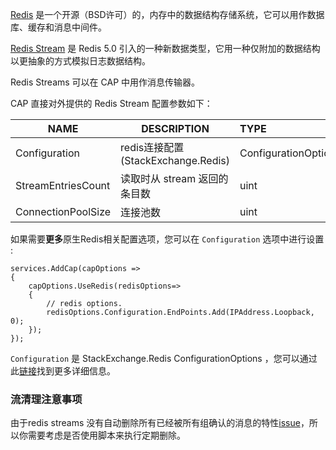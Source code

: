 [Redis](https://redis.io/) 是一个开源（BSD许可）的，内存中的数据结构存储系统，它可以用作数据库、缓存和消息中间件。

[Redis Stream](https://redis.io/topics/streams-intro) 是 Redis 5.0 引入的一种新数据类型，它用一种仅附加的数据结构以更抽象的方式模拟日志数据结构。

Redis Streams 可以在 CAP 中用作消息传输器。



CAP 直接对外提供的 Redis Stream 配置参数如下：

| NAME               | DESCRIPTION                         | TYPE                 | DEFAULT              |
| ------------------ | ----------------------------------- | :------------------- | -------------------- |
| Configuration      | redis连接配置 (StackExchange.Redis) | ConfigurationOptions | ConfigurationOptions |
| StreamEntriesCount | 读取时从 stream 返回的条目数        | uint                 | 10                   |
| ConnectionPoolSize | 连接池数                            | uint                 | 10                   |



如果需要**更多**原生Redis相关配置选项，您可以在 `Configuration` 选项中进行设置 :

```
services.AddCap(capOptions => 
{
    capOptions.UseRedis(redisOptions=>
    {
        // redis options.
        redisOptions.Configuration.EndPoints.Add(IPAddress.Loopback, 0);
    });
});
```

`Configuration` 是 StackExchange.Redis ConfigurationOptions ，您可以通过此[链接](https://stackexchange.github.io/StackExchange.Redis/Configuration)找到更多详细信息。



### 流清理注意事项

由于redis streams 没有自动删除所有已经被所有组确认的消息的特性[issue](https://github.com/redis/redis/issues/5774)，所以你需要考虑是否使用脚本来执行定期删除。